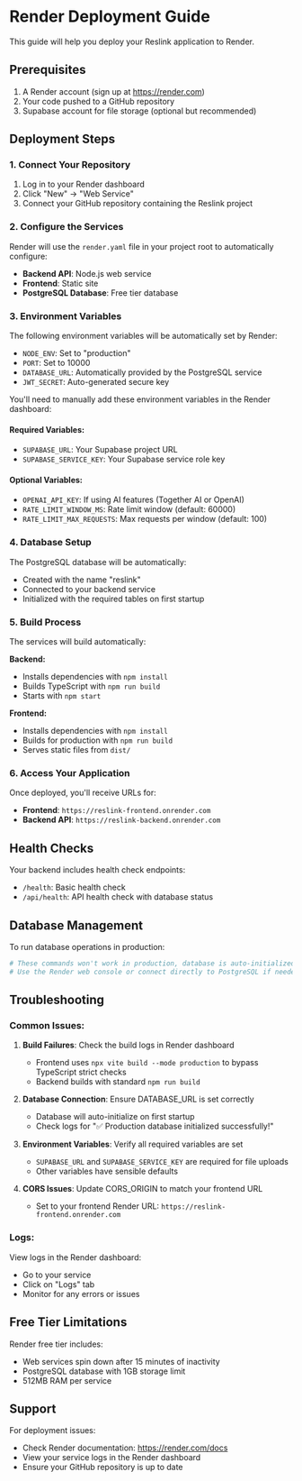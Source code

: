 # Render Deployment Guide

This guide will help you deploy your Reslink application to Render.

## Prerequisites

1. A Render account (sign up at https://render.com)
2. Your code pushed to a GitHub repository
3. Supabase account for file storage (optional but recommended)

## Deployment Steps

### 1. Connect Your Repository

1. Log in to your Render dashboard
2. Click "New" → "Web Service"
3. Connect your GitHub repository containing the Reslink project

### 2. Configure the Services

Render will use the `render.yaml` file in your project root to automatically configure:

- **Backend API**: Node.js web service
- **Frontend**: Static site
- **PostgreSQL Database**: Free tier database

### 3. Environment Variables

The following environment variables will be automatically set by Render:

- `NODE_ENV`: Set to "production"
- `PORT`: Set to 10000
- `DATABASE_URL`: Automatically provided by the PostgreSQL service
- `JWT_SECRET`: Auto-generated secure key

You'll need to manually add these environment variables in the Render dashboard:

#### Required Variables:
- `SUPABASE_URL`: Your Supabase project URL
- `SUPABASE_SERVICE_KEY`: Your Supabase service role key

#### Optional Variables:
- `OPENAI_API_KEY`: If using AI features (Together AI or OpenAI)
- `RATE_LIMIT_WINDOW_MS`: Rate limit window (default: 60000)
- `RATE_LIMIT_MAX_REQUESTS`: Max requests per window (default: 100)

### 4. Database Setup

The PostgreSQL database will be automatically:
- Created with the name "reslink"
- Connected to your backend service
- Initialized with the required tables on first startup

### 5. Build Process

The services will build automatically:

**Backend:**
- Installs dependencies with `npm install`
- Builds TypeScript with `npm run build`
- Starts with `npm start`

**Frontend:**
- Installs dependencies with `npm install`
- Builds for production with `npm run build`
- Serves static files from `dist/`

### 6. Access Your Application

Once deployed, you'll receive URLs for:
- **Frontend**: `https://reslink-frontend.onrender.com`
- **Backend API**: `https://reslink-backend.onrender.com`

## Health Checks

Your backend includes health check endpoints:
- `/health`: Basic health check
- `/api/health`: API health check with database status

## Database Management

To run database operations in production:

```bash
# These commands won't work in production, database is auto-initialized
# Use the Render web console or connect directly to PostgreSQL if needed
```

## Troubleshooting

### Common Issues:

1. **Build Failures**: Check the build logs in Render dashboard
   - Frontend uses `npx vite build --mode production` to bypass TypeScript strict checks
   - Backend builds with standard `npm run build`

2. **Database Connection**: Ensure DATABASE_URL is set correctly
   - Database will auto-initialize on first startup
   - Check logs for "✅ Production database initialized successfully!"

3. **Environment Variables**: Verify all required variables are set
   - `SUPABASE_URL` and `SUPABASE_SERVICE_KEY` are required for file uploads
   - Other variables have sensible defaults

4. **CORS Issues**: Update CORS_ORIGIN to match your frontend URL
   - Set to your frontend Render URL: `https://reslink-frontend.onrender.com`

### Logs:

View logs in the Render dashboard:
- Go to your service
- Click on "Logs" tab
- Monitor for any errors or issues

## Free Tier Limitations

Render free tier includes:
- Web services spin down after 15 minutes of inactivity
- PostgreSQL database with 1GB storage limit
- 512MB RAM per service

## Support

For deployment issues:
- Check Render documentation: https://render.com/docs
- View your service logs in the Render dashboard
- Ensure your GitHub repository is up to date